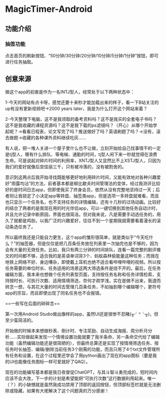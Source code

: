 # MagicTimer-Android

## 功能介绍
### 抽签功能

点击首页的刷新按钮、“50分钟/30分钟/20分钟/10分钟/5分钟/1分钟”按钮，即可进行任务抽取。

## 创意来源
做这个app的初衷是作为一名INTJ型人，经常处于以下两种状态中：

1-今天的网站有点卡呀，感觉还要十来秒才能加载出来的样子，看一下B站关注的up有没有更新视频吧→2000 years later，我是为什么打开这个网站来着？

2-今天整理下电脑，这不是我领取的备考资料吗？这不是我买的全套电子书吗？这不是我收藏的课程资源吗？这不是我下载的ps滤镜吗？（开心）从哪个开始学起呢？→看看日程表，论文写完了吗？推送做好了吗？英语刷题了吗？→没有，滚去做题→收藏的各种课外资料继续吃灰……

有人说，把一堆人关进一个屋子里什么也不让做，立刻开始给自己找事情干的一定是tj型人，哪有什么排队、等电梯、通勤的时间，tj型人闲下来一秒就觉得在浪费生命。可是说起对碎片时间的利用率，XNTJ型人又显然比不上XSTJ型人，只因为我们的爱好就像后宫佳丽三千，只有被冷落的，没有被割舍的。

意识到这两点后我开始寻找既能够更好地利用碎片时间，又能有效地对各种兴趣爱好“雨露均沾”的方法，前者基本都是柳比歇夫时间管理法的变体，经过我测评比较好的是时间日志app，但即使我买了终身会员，依然从没有完整地坚持过一天；后者则让我锁定了小决定app等转盘、抽签类app，但是选项一多转盘就难看，而且也只显示一个任务名，也不支持任务的详情编辑，还有十几秒的过场动画。比较好的结合了两者的是我现在用的时光伴侣app，可以一键切换到其他任务自动计时，并且允许记录中断原因，界面也很简洁。但对我来说，凡是需要手动选任务的，用久了就都是鸡肋，以我广泛的兴趣爱好，往往不到一个星期我就需要看着漫长的滚动条选任务了。

所以最终我还是只能自力更生，这个app的雏形很简单，就是类似于“今天吃什么？”的抽签器，但是仅仅是把几百条任务放在列表里一次抽完也是不够的，因为会有大量的无效任务。比如，我只有两三分钟的时间排队，连看一篇完整的剧评推文的时间都不够，适合我的是英语单词背3个、蚂蚁森林偷能量这种任务；而我在地铁上网络不好、身边嘈杂，即使戴上耳机也绝不适合看哔哩哔哩的视频。所以按任务需要的单位时长、任务适用的场景这两大筛选条件是绕不开的。最后，在任务编辑方面，我本来也想做个任务列表型页面，支持按任务名称和任务详情检索，支持按时长、可执行次数、适用情境筛选，奈何才疏学浅，实在是做不出来，我退而转念一想，与其花大量的时间去管理几百条任务，不如抽到哪个编辑哪个，更符号app的宗旨，而且即使出现了同名任务也不会报错。

==一些写在后面的碎碎念==

第一次用Android Studio做出像样的app，虽然UI还是很惨不忍睹(╥╯^╰╥)，但至少蛮简洁的。

开始做的时候本来想做秒表、倒计时、专注奖励、自动生成海报、周分析月分析……实际做起来发现一个情境设置功能就要了我半条命，另一条命交代给了编辑功能（虽然编辑功能还是很简陋的），但最终总算还是实现了按情境筛选任务、按任务时长抽签、编辑/删除当前任务3个刚需的功能，而且只用了4个txt文件管理所有任务和设置，在这个过程里还学会了用python画出了现在的app图标（要是我的UI也能像任务图标一样可爱就好了QAQ）。

现在的功能编写基本都是我日夜督促ChatGPT，与其斗智斗勇完成的，短时间内应该不会大改，下一步的计划是希望能把“可执行次数”这行数据利用起来。唯一（？）的小缺憾就是虽然我成功禁用了顶部的返回按钮，但顶部标签栏就是无法删除或隐藏，如果有大佬解决了这个问题真的万分感谢！
